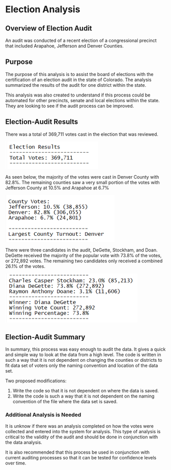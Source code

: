 # Election Analysis

## Overview of Election Audit
An audit was conducted of a recent election of a congressional precinct that included Arapahoe, Jefferson and Denver Counties. 

## Purpose
The purpose of this analysis is to assist the board of elections with the certification of an election audit in the state of Colorado.  The analysis summarized the results of the audit for one district within the state.

This analysis was also created to understand if this process could be automated for other precincts, senate and local elections within the state.  They are looking to see if the audit process can be improved.

## Election-Audit Results
There was a total of 369,711 votes cast in the election that was reviewed.  

![](Resources/overall_results.PNG)

As seen below, the majority of the votes were cast in Denver County with 82.8%.  The remaining counties saw a very small portion of the votes with Jefferson County at 10.5% and Arapahoe at 6.7%

![](Resources/county_results.PNG)

There were three candidates in the audit, DeGette, Stockham, and Doan.  DeGette received the majority of the popular vote with 73.8% of the votes, or 272,892 votes.  The remaining two candidates only received a combined 26.1% of the votes.
	
![](Resources/candidate_results.PNG)

## Election-Audit Summary
In summary, this process was easy enough to audit the data.  It gives a quick and simple way to look at the data from a high level.  The code is written in such a way that it is not dependent on changing the counties or districts to fit data set of voters only the naming convention and location of the data set.  

Two proposed modifications:
1.	Write the code so that it is not dependent on where the data is saved.
2.	Write the code is such a way that it is not dependent on the naming convention of the file where the data set is saved.

### Additional Analysis is Needed
It is unknow if there was an analysis completed on how the votes were collected and entered into the system for analysis.  This type of analysis is critical to the validity of the audit and should be done in conjunction with the data analysis.

It is also recommended that this process be used in conjunction with current auditing processes so that it can be tested for confidence levels over time.